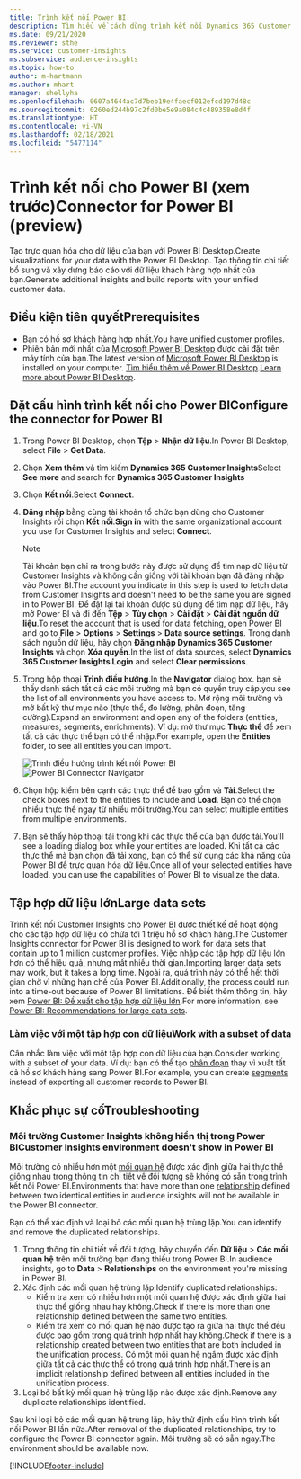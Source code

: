 ```yaml
---
title: Trình kết nối Power BI
description: Tìm hiểu về cách dùng trình kết nối Dynamics 365 Customer Insights trong Power BI.
ms.date: 09/21/2020
ms.reviewer: sthe
ms.service: customer-insights
ms.subservice: audience-insights
ms.topic: how-to
author: m-hartmann
ms.author: mhart
manager: shellyha
ms.openlocfilehash: 0607a4644ac7d7beb19e4faecf012efcd197d48c
ms.sourcegitcommit: 0260ed244b97c2fd0be5e9a084c4c489358e8d4f
ms.translationtype: HT
ms.contentlocale: vi-VN
ms.lasthandoff: 02/18/2021
ms.locfileid: "5477114"
---
```

# <a name="connector-for-power-bi-preview"></a><span data-ttu-id="474c1-103">Trình kết nối cho Power BI (xem trước)</span><span class="sxs-lookup"><span data-stu-id="474c1-103">Connector for Power BI (preview)</span></span>

<span data-ttu-id="474c1-104">Tạo trực quan hóa cho dữ liệu của bạn với Power BI Desktop.</span><span class="sxs-lookup"><span data-stu-id="474c1-104">Create visualizations for your data with the Power BI Desktop.</span></span> <span data-ttu-id="474c1-105">Tạo thông tin chi tiết bổ sung và xây dựng báo cáo với dữ liệu khách hàng hợp nhất của bạn.</span><span class="sxs-lookup"><span data-stu-id="474c1-105">Generate additional insights and build reports with your unified customer data.</span></span>

## <a name="prerequisites"></a><span data-ttu-id="474c1-106">Điều kiện tiên quyết</span><span class="sxs-lookup"><span data-stu-id="474c1-106">Prerequisites</span></span>

- <span data-ttu-id="474c1-107">Bạn có hồ sơ khách hàng hợp nhất.</span><span class="sxs-lookup"><span data-stu-id="474c1-107">You have unified customer profiles.</span></span>
- <span data-ttu-id="474c1-108">Phiên bản mới nhất của [Microsoft Power BI Desktop](https://powerbi.microsoft.com/desktop/) được cài đặt trên máy tính của bạn.</span><span class="sxs-lookup"><span data-stu-id="474c1-108">The latest version of [Microsoft Power BI Desktop](https://powerbi.microsoft.com/desktop/) is installed on your computer.</span></span> <span data-ttu-id="474c1-109">[Tìm hiểu thêm về Power BI Desktop](https://docs.microsoft.com/power-bi/desktop-what-is-desktop).</span><span class="sxs-lookup"><span data-stu-id="474c1-109">[Learn more about Power BI Desktop](https://docs.microsoft.com/power-bi/desktop-what-is-desktop).</span></span>

## <a name="configure-the-connector-for-power-bi"></a><span data-ttu-id="474c1-110">Đặt cấu hình trình kết nối cho Power BI</span><span class="sxs-lookup"><span data-stu-id="474c1-110">Configure the connector for Power BI</span></span>

1. <span data-ttu-id="474c1-111">Trong Power BI Desktop, chọn **Tệp** > **Nhận dữ liệu**.</span><span class="sxs-lookup"><span data-stu-id="474c1-111">In Power BI Desktop, select **File** > **Get Data**.</span></span>

1. <span data-ttu-id="474c1-112">Chọn **Xem thêm** và tìm kiếm **Dynamics 365 Customer Insights**</span><span class="sxs-lookup"><span data-stu-id="474c1-112">Select **See more** and search for **Dynamics 365 Customer Insights**</span></span>

1. <span data-ttu-id="474c1-113">Chọn **Kết nối**.</span><span class="sxs-lookup"><span data-stu-id="474c1-113">Select **Connect**.</span></span>

1. <span data-ttu-id="474c1-114">**Đăng nhập** bằng cùng tài khoản tổ chức bạn dùng cho Customer Insights rồi chọn **Kết nối**.</span><span class="sxs-lookup"><span data-stu-id="474c1-114">**Sign in** with the same organizational account you use for Customer Insights and select **Connect**.</span></span>
   > [!NOTE]
   > <span data-ttu-id="474c1-115">Tài khoản bạn chỉ ra trong bước này được sử dụng để tìm nạp dữ liệu từ Customer Insights và không cần giống với tài khoản bạn đã đăng nhập vào Power BI.</span><span class="sxs-lookup"><span data-stu-id="474c1-115">The account you indicate in this step is used to fetch data from Customer Insights and doesn't need to be the same you are signed in to Power BI.</span></span> <span data-ttu-id="474c1-116">Để đặt lại tài khoản được sử dụng để tìm nạp dữ liệu, hãy mở Power BI và đi đến **Tệp** > **Tùy chọn** > **Cài đặt** > **Cài đặt nguồn dữ liệu**.</span><span class="sxs-lookup"><span data-stu-id="474c1-116">To reset the account that is used for data fetching, open Power BI and go to **File** > **Options** > **Settings** > **Data source settings**.</span></span> <span data-ttu-id="474c1-117">Trong danh sách nguồn dữ liệu, hãy chọn **Đăng nhập Dynamics 365 Customer Insights** và chọn **Xóa quyền**.</span><span class="sxs-lookup"><span data-stu-id="474c1-117">In the list of data sources, select **Dynamics 365 Customer Insights Login** and select **Clear permissions**.</span></span>  

1. <span data-ttu-id="474c1-118">Trong hộp thoại **Trình điều hướng**.</span><span class="sxs-lookup"><span data-stu-id="474c1-118">In the **Navigator** dialog box.</span></span> <span data-ttu-id="474c1-119">bạn sẽ thấy danh sách tất cả các môi trường mà bạn có quyền truy cập.</span><span class="sxs-lookup"><span data-stu-id="474c1-119">you see the list of all environments you have access to.</span></span> <span data-ttu-id="474c1-120">Mở rộng môi trường và mở bất kỳ thư mục nào (thực thể, đo lường, phân đoạn, tăng cường).</span><span class="sxs-lookup"><span data-stu-id="474c1-120">Expand an environment and open any of the folders (entities, measures, segments, enrichments).</span></span> <span data-ttu-id="474c1-121">Ví dụ: mở thư mục **Thực thể** để xem tất cả các thực thể bạn có thể nhập.</span><span class="sxs-lookup"><span data-stu-id="474c1-121">For example, open the **Entities** folder, to see all entities you can import.</span></span>

   <span data-ttu-id="474c1-122">![Trình điều hướng trình kết nối Power BI](media/power-bi-navigator.png "Trình điều hướng trình kết nối Power BI")</span><span class="sxs-lookup"><span data-stu-id="474c1-122">![Power BI Connector Navigator](media/power-bi-navigator.png "Power BI Connector Navigator")</span></span>

1. <span data-ttu-id="474c1-123">Chọn hộp kiểm bên cạnh các thực thể để bao gồm và **Tải**.</span><span class="sxs-lookup"><span data-stu-id="474c1-123">Select the check boxes next to the entities to include and **Load**.</span></span> <span data-ttu-id="474c1-124">Bạn có thể chọn nhiều thực thể ngay từ nhiều môi trường.</span><span class="sxs-lookup"><span data-stu-id="474c1-124">You can select multiple entities from multiple environments.</span></span>

1. <span data-ttu-id="474c1-125">Bạn sẽ thấy hộp thoại tải trong khi các thực thể của bạn được tải.</span><span class="sxs-lookup"><span data-stu-id="474c1-125">You'll see a loading dialog box while your entities are loaded.</span></span> <span data-ttu-id="474c1-126">Khi tất cả các thực thể mà bạn chọn đã tải xong, bạn có thể sử dụng các khả năng của Power BI để trực quan hóa dữ liệu.</span><span class="sxs-lookup"><span data-stu-id="474c1-126">Once all of your selected entities have loaded, you can use the capabilities of Power BI to visualize the data.</span></span>

## <a name="large-data-sets"></a><span data-ttu-id="474c1-127">Tập hợp dữ liệu lớn</span><span class="sxs-lookup"><span data-stu-id="474c1-127">Large data sets</span></span>

<span data-ttu-id="474c1-128">Trình kết nối Customer Insights cho Power BI được thiết kế để hoạt động cho các tập hợp dữ liệu có chứa tới 1 triệu hồ sơ khách hàng.</span><span class="sxs-lookup"><span data-stu-id="474c1-128">The Customer Insights connector for Power BI is designed to work for data sets that contain up to 1 million customer profiles.</span></span> <span data-ttu-id="474c1-129">Việc nhập các tập hợp dữ liệu lớn hơn có thể hiệu quả, nhưng mất nhiều thời gian.</span><span class="sxs-lookup"><span data-stu-id="474c1-129">Importing larger data sets may work, but it takes a long time.</span></span> <span data-ttu-id="474c1-130">Ngoài ra, quá trình này có thể hết thời gian chờ vì những hạn chế của Power BI.</span><span class="sxs-lookup"><span data-stu-id="474c1-130">Additionally, the process could run into a time-out because of Power BI limitations.</span></span> <span data-ttu-id="474c1-131">Để biết thêm thông tin, hãy xem [Power BI: Đề xuất cho tập hợp dữ liệu lớn](https://docs.microsoft.com/power-bi/admin/service-premium-what-is#large-datasets).</span><span class="sxs-lookup"><span data-stu-id="474c1-131">For more information, see [Power BI: Recommendations for large data sets](https://docs.microsoft.com/power-bi/admin/service-premium-what-is#large-datasets).</span></span> 

### <a name="work-with-a-subset-of-data"></a><span data-ttu-id="474c1-132">Làm việc với một tập hợp con dữ liệu</span><span class="sxs-lookup"><span data-stu-id="474c1-132">Work with a subset of data</span></span>

<span data-ttu-id="474c1-133">Cân nhắc làm việc với một tập hợp con dữ liệu của bạn.</span><span class="sxs-lookup"><span data-stu-id="474c1-133">Consider working with a subset of your data.</span></span> <span data-ttu-id="474c1-134">Ví dụ: bạn có thể tạo [phân đoạn](segments.md) thay vì xuất tất cả hồ sơ khách hàng sang Power BI.</span><span class="sxs-lookup"><span data-stu-id="474c1-134">For example, you can create [segments](segments.md) instead of exporting all customer records to Power BI.</span></span>

## <a name="troubleshooting"></a><span data-ttu-id="474c1-135">Khắc phục sự cố</span><span class="sxs-lookup"><span data-stu-id="474c1-135">Troubleshooting</span></span>

### <a name="customer-insights-environment-doesnt-show-in-power-bi"></a><span data-ttu-id="474c1-136">Môi trường Customer Insights không hiển thị trong Power BI</span><span class="sxs-lookup"><span data-stu-id="474c1-136">Customer Insights environment doesn't show in Power BI</span></span>

<span data-ttu-id="474c1-137">Môi trường có nhiều hơn một [mối quan hệ](relationships.md) được xác định giữa hai thực thể giống nhau trong thông tin chi tiết về đối tượng sẽ không có sẵn trong trình kết nối Power BI.</span><span class="sxs-lookup"><span data-stu-id="474c1-137">Environments that have more than one [relationship](relationships.md) defined between two identical entities in audience insights will not be available in the Power BI connector.</span></span>

<span data-ttu-id="474c1-138">Bạn có thể xác định và loại bỏ các mối quan hệ trùng lặp.</span><span class="sxs-lookup"><span data-stu-id="474c1-138">You can identify and remove the duplicated relationships.</span></span>

1. <span data-ttu-id="474c1-139">Trong thông tin chi tiết về đối tượng, hãy chuyển đến **Dữ liệu** > **Các mối quan hệ** trên môi trường bạn đang thiếu trong Power BI.</span><span class="sxs-lookup"><span data-stu-id="474c1-139">In audience insights, go to **Data** > **Relationships** on the environment you're missing in Power BI.</span></span>
2. <span data-ttu-id="474c1-140">Xác định các mối quan hệ trùng lặp:</span><span class="sxs-lookup"><span data-stu-id="474c1-140">Identify duplicated relationships:</span></span>
   - <span data-ttu-id="474c1-141">Kiểm tra xem có nhiều hơn một mối quan hệ được xác định giữa hai thực thể giống nhau hay không.</span><span class="sxs-lookup"><span data-stu-id="474c1-141">Check if there is more than one relationship defined between the same two entities.</span></span>
   - <span data-ttu-id="474c1-142">Kiểm tra xem có mối quan hệ nào được tạo ra giữa hai thực thể đều được bao gồm trong quá trình hợp nhất hay không.</span><span class="sxs-lookup"><span data-stu-id="474c1-142">Check if there is a relationship created between two entities that are both included in the unification process.</span></span> <span data-ttu-id="474c1-143">Có một mối quan hệ ngầm được xác định giữa tất cả các thực thể có trong quá trình hợp nhất.</span><span class="sxs-lookup"><span data-stu-id="474c1-143">There is an implicit relationship defined between all entities included in the unification process.</span></span>
3. <span data-ttu-id="474c1-144">Loại bỏ bất kỳ mối quan hệ trùng lặp nào được xác định.</span><span class="sxs-lookup"><span data-stu-id="474c1-144">Remove any duplicate relationships identified.</span></span>

<span data-ttu-id="474c1-145">Sau khi loại bỏ các mối quan hệ trùng lặp, hãy thử định cấu hình trình kết nối Power BI lần nữa.</span><span class="sxs-lookup"><span data-stu-id="474c1-145">After removal of the duplicated relationships, try to configure the Power BI connector again.</span></span> <span data-ttu-id="474c1-146">Môi trường sẽ có sẵn ngay.</span><span class="sxs-lookup"><span data-stu-id="474c1-146">The environment should be available now.</span></span>

[!INCLUDE[footer-include](../includes/footer-banner.md)]

